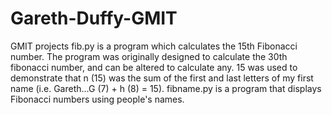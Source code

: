 # Gareth-Duffy-GMIT
GMIT projects
fib.py is a program which calculates the 15th Fibonacci number. The program was originally designed to calculate the 30th fibonacci number, and can be altered to calculate any. 15 was used to demonstrate that n (15) was the sum of the first and last letters of my first name (i.e. Gareth...G (7) + h (8) = 15).
fibname.py is a program that displays Fibonacci numbers using people's names.
